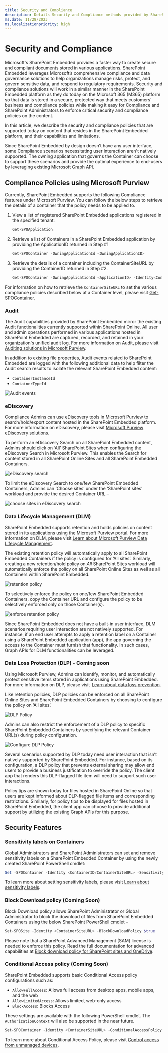 ```yaml
---
title: Security and Compliance
description: Details Security and Compliance methods provided by SharePoint Embedded
ms.date: 11/28/2023
ms.localizationpriority: high
---
```


# Security and Compliance

Microsoft's SharePoint Embedded provides a faster way to create secure and compliant documents stored in various applications. SharePoint Embedded leverages Microsoft’s comprehensive compliance and data governance solutions to help organizations manage risks, protect, and govern sensitive data, and respond to regulatory requirements. Security and compliance solutions will work in a similar manner in the SharePoint Embedded platform as they do today on the Microsoft 365 (M365) platform so that data is stored in a secure, protected way that meets customers’ business and compliance policies while making it easy for Compliance and SharePoint Administrators to enforce critical security and compliance policies on the content.

In this article, we describe the security and compliance policies that are supported today on content that resides in the SharePoint Embedded platform, and their capabilities and limitations.

Since SharePoint Embedded by design doesn’t have any user interface, some Compliance scenarios necessitating user interaction aren't natively supported. The owning application that governs the Container can choose to support these scenarios and provide the optimal experience to end-users by leveraging existing Microsoft Graph API.

##  Compliance Policies using Microsoft Purview

Currently, SharePoint Embedded supports the following Compliance features under Microsoft Purview.  You can follow the below steps to retrieve the details of a container that the policy needs to be applied to.

1. View a list of registered SharePoint Embedded applications registered in the specified tenant:

    ```powershell
    Get-SPOApplication
    ```

1. Retrieve a list of Containers in a SharePoint Embedded application by providing the ApplicationID returned in Step #1

    ```powershell
    Get-SPOContainer -OwningApplicationId <OwningApplicationID>
    ```

1. Retrieve the details of a container including the ContainerSiteURL by providing the ContainerID returned in Step #2.

    ```powershell
    Get-SPOContainer -OwningApplicationId <ApplicationID> -Identity<ContainerID>
    ```

For information on how to retrieve the `ContainerSiteURL` to set the various compliance policies described below at a Container level, please visit [Get-SPOContainer](/powershell/module/sharepoint-online/get-spocontainer).

### Audit

The Audit capabilities provided by SharePoint Embedded mirror the existing Audit functionalities currently supported within SharePoint Online. All user and admin operations performed in various applications hosted in SharePoint Embedded are captured, recorded, and retained in your organization's unified audit log. For more information on Audit, please visit [Auditing solutions in Microsoft Purview](/purview/audit-solutions-overview).

In addition to existing file properties, Audit events related to SharePoint Embedded are logged with the following additional data to help filter the Audit search results to isolate the relevant SharePoint Embedded content:

 - `ContainerInstanceId`
 - `ContainerTypeId`

![Audit events](../images/sc1.png)

### eDiscovery

Compliance Admins can use eDiscovery tools in Microsoft Purview to search/hold/export content hosted in the SharePoint Embedded platform. For more information on eDiscovery, please visit [Microsoft Purview eDiscovery solutions](/purview/ediscovery).

To perform an eDiscovery Search on all SharePoint Embedded content, Admins should click on ‘All’ SharePoint Sites when configuring the eDiscovery Search in Microsoft Purview. This enables the Search for content stored in all SharePoint Online Sites and all SharePoint Embedded Containers.

![eDiscovery search](../images/sc2.png)

To limit the eDiscovery Search to one/few SharePoint Embedded Containers, Admins can ‘Choose sites’ under the ‘SharePoint sites’ workload and provide the desired Container URL –

![choose sites in eDiscovery search](../images/sc3.png)

### Data Lifecycle Management (DLM)

SharePoint Embedded supports retention and holds policies on content stored in its applications using the Microsoft Purview portal. For more information on DLM, please visit [Learn about Microsoft Purview Data Lifecycle Management](/purview/data-lifecycle-management).

The existing retention policy will automatically apply to all SharePoint Embedded Containers if the policy is configured for ‘All sites’. Similarly, creating a new retention/hold policy on *All* SharePoint Sites workload will automatically enforce the policy on all SharePoint Online Sites as well as all Containers within SharePoint Embedded.

![retention policy](../images/sc4.png)

To selectively enforce the policy on one/few SharePoint Embedded Containers, copy the Container URL and configure the policy to be selectively enforced only on those Container(s).

![enforce retention policy](../images/sc5.png)

Since SharePoint Embedded does not have a built-in user interface, DLM scenarios requiring user interaction are not natively supported. For instance, if an end user attempts to apply a retention label on a Container using a SharePoint Embedded application (app), the app governing the access to the Container must furnish that functionality. In such cases, Graph APIs for DLM functionalities can be leveraged.

### Data Loss Protection (DLP) - Coming soon

Using Microsoft Purview, Admins can identify, monitor, and automatically protect sensitive items stored in applications using SharePoint Embedded. For more information on DLP, please visit  [Learn about data loss prevention](/purview/dlp-learn-about-dlp).

Like retention policies, DLP policies can be enforced on all SharePoint Online Sites and SharePoint Embedded Containers by choosing to configure the policy on ‘All sites’.

![DLP Policy](../images/sc6.png)

Admins can also restrict the enforcement of a DLP policy to specific SharePoint Embedded Containers by specifying the relevant Container URL(s) during policy configuration.

![Configure DLP Policy](../images/sc7.png)

Several scenarios supported by DLP today need user interaction that isn’t natively supported by SharePoint Embedded. For instance, based on its configuration, a DLP policy that prevents external sharing may allow end users to provide a business justification to override the policy. The client app that renders this DLP-flagged file item will need to support such user interactions.

Policy tips are shown today for files hosted in SharePoint Online so that users are kept informed about DLP-flagged file items and corresponding restrictions. Similarly, for policy tips to be displayed for files hosted in SharePoint Embedded, the client app can choose to provide additional support by utilizing the existing Graph APIs for this purpose.

## Security Features

### Sensitivity labels on Containers
Global Administrators and SharePoint Administrators can set and remove sensitivity labels on a SharePoint Embedded Container by using the newly created SharePoint PowerShell cmdlet:

```powershell
Set -SPOContainer -Identity <ContainerID/ContainerSiteURL> -SensitivityLabel <SensitivityLabelGUID>
```

To learn more about setting sensitivity labels, please visit [Learn about sensitivity labels](/purview/sensitivity-labels).

### Block Download policy (Coming Soon)
Block Download policy allows SharePoint Administrator or Global Administrator to block the download of files from SharePoint Embedded Containers using the below SharePoint PowerShell cmdlet –

```powershell
Set-SPOSite -Identity <ContainerSiteURL> -BlockDownloadPolicy $true
```

Please note that a SharePoint Advanced Management (SAM) license is needed to enforce this policy. Read the full documentation for advanced capabilities at [Block download policy for SharePoint sites and OneDrive](/sharepoint/block-download-from-sites).

### Conditional Access policy (Coming Soon)

SharePoint Embedded supports basic Conditional Access policy configurations such as:

- `AllowFullAccess`: Allows full access from desktop apps, mobile apps, and the web
- `AllowLimitedAccess`: Allows limited, web-only access
- `BlockAccess`: Blocks Access

These settings are available with the following PowerShell cmdlet. The `AuthorizationContext` will also be supported in the near future.

```powershell
Set-SPOContainer -Identity <ContainerSiteURL> -ConditionalAccessPolicy <SPOConditionalAccessPolicyType>
```

To learn more about Conditional Access Policy, please visit [Control access from unmanaged devices](/sharepoint/control-access-from-unmanaged-devices).
